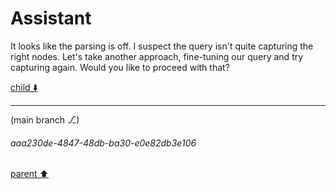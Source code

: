 # Assistant

It looks like the parsing is off. I suspect the query isn't quite capturing the right nodes. Let's take another approach, fine-tuning our query and try capturing again. Would you like to proceed with that?

[child ⬇️](#aaa230de-4847-48db-ba30-e0e82db3e106)

---

(main branch ⎇)
###### aaa230de-4847-48db-ba30-e0e82db3e106
[parent ⬆️](#882ddc3c-6850-49f4-86fa-f0bce7428659)
